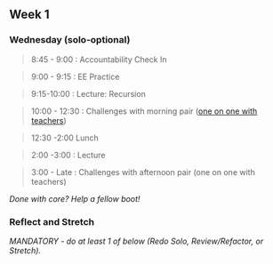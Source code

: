 ## Week 1

### Wednesday (solo-optional)

> 8:45 - 9:00 : Accountability Check In

> 9:00 - 9:15 : EE Practice

> 9:15-10:00 : Lecture: Recursion

> 10:00 - 12:30 : Challenges with morning pair ([one on one with teachers](https://docs.google.com/a/devbootcamp.com/spreadsheet/ccc?key=0AozpO5yzg9E6dEdEWVhhME8yeVYzd1V4am9qMTVjX2c&usp=sharing#gid=0))

> 12:30 -2:00 Lunch

> 2:00 -3:00 : Lecture 

> 3:00 - Late : Challenges with afternoon pair (one on one with teachers)

*Done with core? Help a fellow boot!*

### Reflect and Stretch

*MANDATORY - do at least 1 of below (Redo Solo, Review/Refactor, or Stretch).*
